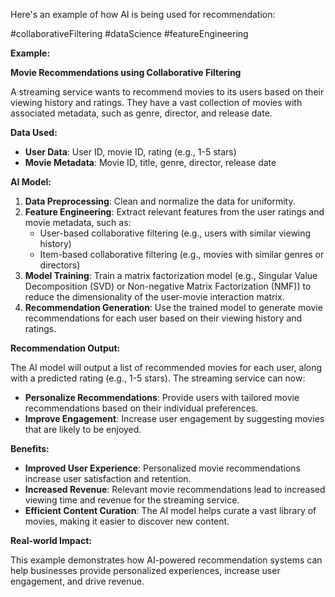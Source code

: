 Here's an example of how AI is being used for recommendation:

#collaborativeFiltering #dataScience #featureEngineering

**Example:**

**Movie Recommendations using Collaborative Filtering**

A streaming service wants to recommend movies to its users based on their viewing history and ratings. They have a vast collection of movies with associated metadata, such as genre, director, and release date.

**Data Used:**

- **User Data**: User ID, movie ID, rating (e.g., 1-5 stars)
- **Movie Metadata**: Movie ID, title, genre, director, release date

**AI Model:**

1. **Data Preprocessing**: Clean and normalize the data for uniformity.
2. **Feature Engineering**: Extract relevant features from the user ratings and movie metadata, such as:
	* User-based collaborative filtering (e.g., users with similar viewing history)
	* Item-based collaborative filtering (e.g., movies with similar genres or directors)
3. **Model Training**: Train a matrix factorization model (e.g., Singular Value Decomposition (SVD) or Non-negative Matrix Factorization (NMF)) to reduce the dimensionality of the user-movie interaction matrix.
4. **Recommendation Generation**: Use the trained model to generate movie recommendations for each user based on their viewing history and ratings.

**Recommendation Output:**

The AI model will output a list of recommended movies for each user, along with a predicted rating (e.g., 1-5 stars). The streaming service can now:

- **Personalize Recommendations**: Provide users with tailored movie recommendations based on their individual preferences.
- **Improve Engagement**: Increase user engagement by suggesting movies that are likely to be enjoyed.

**Benefits:**

- **Improved User Experience**: Personalized movie recommendations increase user satisfaction and retention.
- **Increased Revenue**: Relevant movie recommendations lead to increased viewing time and revenue for the streaming service.
- **Efficient Content Curation**: The AI model helps curate a vast library of movies, making it easier to discover new content.

**Real-world Impact:**

This example demonstrates how AI-powered recommendation systems can help businesses provide personalized experiences, increase user engagement, and drive revenue.